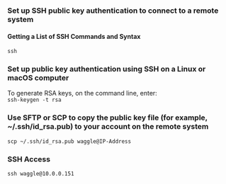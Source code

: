 ### Set up SSH public key authentication to connect to a remote system

#### Getting a List of SSH Commands and Syntax
```ssh```

### Set up public key authentication using SSH on a Linux or macOS computer
To generate RSA keys, on the command line, enter:  
```ssh-keygen -t rsa```

### Use SFTP or SCP to copy the public key file (for example, ~/.ssh/id_rsa.pub) to your account on the remote system
```scp ~/.ssh/id_rsa.pub waggle@IP-Address```

### SSH Access
```ssh waggle@10.0.0.151```
